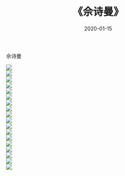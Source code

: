 ﻿---
layout: post
title:  《佘诗曼》
date:   2020-01-15
img: http://pic.660000.xyz/1:/壁纸/明星魅力/华人明星/佘诗曼/000.jpg
categories: [美女, 清纯, 唯美]
---

佘诗曼

 ![](http://pic.660000.xyz/1:/壁纸/明星魅力/华人明星/佘诗曼/001.jpg) <br>![](http://pic.660000.xyz/1:/壁纸/明星魅力/华人明星/佘诗曼/002.jpg) <br>![](http://pic.660000.xyz/1:/壁纸/明星魅力/华人明星/佘诗曼/003.jpg) <br>![](http://pic.660000.xyz/1:/壁纸/明星魅力/华人明星/佘诗曼/004.jpg) <br>![](http://pic.660000.xyz/1:/壁纸/明星魅力/华人明星/佘诗曼/005.jpg) <br>![](http://pic.660000.xyz/1:/壁纸/明星魅力/华人明星/佘诗曼/006.jpg) <br>![](http://pic.660000.xyz/1:/壁纸/明星魅力/华人明星/佘诗曼/007.jpg) <br>![](http://pic.660000.xyz/1:/壁纸/明星魅力/华人明星/佘诗曼/008.jpg) <br>![](http://pic.660000.xyz/1:/壁纸/明星魅力/华人明星/佘诗曼/009.jpg) <br>![](http://pic.660000.xyz/1:/壁纸/明星魅力/华人明星/佘诗曼/010.jpg) <br>![](http://pic.660000.xyz/1:/壁纸/明星魅力/华人明星/佘诗曼/011.jpg) <br>![](http://pic.660000.xyz/1:/壁纸/明星魅力/华人明星/佘诗曼/012.jpg) <br>![](http://pic.660000.xyz/1:/壁纸/明星魅力/华人明星/佘诗曼/013.jpg) <br>![](http://pic.660000.xyz/1:/壁纸/明星魅力/华人明星/佘诗曼/014.jpg) <br>![](http://pic.660000.xyz/1:/壁纸/明星魅力/华人明星/佘诗曼/015.jpg) <br>![](http://pic.660000.xyz/1:/壁纸/明星魅力/华人明星/佘诗曼/016.jpg) <br>![](http://pic.660000.xyz/1:/壁纸/明星魅力/华人明星/佘诗曼/017.jpg) <br>![](http://pic.660000.xyz/1:/壁纸/明星魅力/华人明星/佘诗曼/018.jpg) <br>